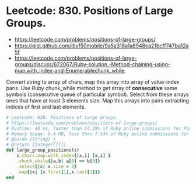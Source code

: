 # Leetcode: 830. Positions of Large Groups.

- https://leetcode.com/problems/positions-of-large-groups/
- https://gist.github.com/lbvf50mobile/9a5a318a1a8948ea21bcff747ba12a5f
- https://leetcode.com/problems/positions-of-large-groups/discuss/672067/Ruby-solution.-Method-chaining-using-map.with_index-and-Enumerablechunk_while.

Convert string to array of chars, map this array into array of value-index paris. Use Ruby chunk_while method to get array of **consecutive** same symbols (consecutive queue of particular symbol). Select from these arrays ones that have at least 3 elements size. Map this arrays into pairs extracting indices of first and last elements. 

```Ruby
# Leetcode: 830. Positions of Large Groups.
# https://leetcode.com/problems/positions-of-large-groups/
# Runtime: 48 ms, faster than 14.29% of Ruby online submissions for Positions of Large Groups.
# Memory Usage: 9.4 MB, less than 7.14% of Ruby online submissions for Positions of Large Groups.
# @param {String} s
# @return {Integer[][]}
def large_group_positions(s)
    s.chars.map.with_index{|x,i| [x,i] }
    .chunk_while{|a,b| a[0] == b[0]}
    .select{|x| x.size > 2}
    .map{|x| [x.first[1],x.last[1]]}
end
```